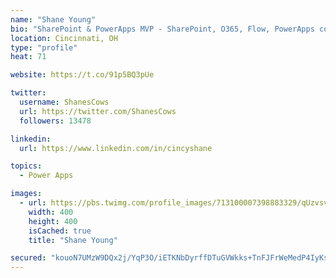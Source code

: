 ```yaml
---
name: "Shane Young"
bio: "SharePoint & PowerApps MVP - SharePoint, O365, Flow, PowerApps consulting? @PowerApps911 | Pure Snark? You found it."
location: Cincinnati, OH
type: "profile"
heat: 71

website: https://t.co/91p5BQ3pUe

twitter:
  username: ShanesCows
  url: https://twitter.com/ShanesCows
  followers: 13478

linkedin:
  url: https://www.linkedin.com/in/cincyshane

topics:
  - Power Apps

images:
  - url: https://pbs.twimg.com/profile_images/713100007398883329/qUzvsvQ3_400x400.jpg
    width: 400
    height: 400
    isCached: true
    title: "Shane Young"

secured: "kouoN7UMzW9DQx2j/YqP3O/iETKNbDyrffDTuGVWkks+TnFJFrWeMedP4IyKsyv2sl39xlfFwG9yvwazf73TLeQU8+EqIJXdXGlKv5/r2DsknCKQA1/ZLoZ+mz8GxHS5EkFHRi0STDbBKiQZEUuVQBa/qT+9iOKgZesgp2/J1wNsMIGpZU90i6NFbumT2s6gfxilnG/eK9mwOA0+kx1et/pUG9sjlBxf7sC1ci11kZEBGlaLpu2YxXhpnkSjqHXjHmK/XUZvCEmL4ZNKRTSQzkiwYsVq55+0a9/HVPIWtidDMrVO2Izqn862/Tsf6b2BYKTdXoLD57qdWYCmiL0soll3xM5V2P+d90LVsFYFwBeUGZlPmm6PO44dpkoLWK2/K3KtRoKBqOKFYNgicvaz0esJMDt22rihAMBwfsXTzI0=;0m2b09AnUZjSU8ll4pnu7Q=="
---
```


